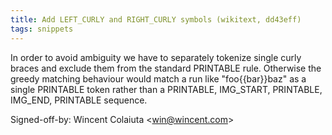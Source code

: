```yaml
---
title: Add LEFT_CURLY and RIGHT_CURLY symbols (wikitext, dd43eff)
tags: snippets
---
```


In order to avoid ambiguity we have to separately tokenize single curly braces and exclude them from the standard PRINTABLE rule. Otherwise the greedy matching behaviour would match a run like "foo{{bar}}baz" as a single PRINTABLE token rather than a PRINTABLE, IMG\_START, PRINTABLE, IMG\_END, PRINTABLE sequence.

Signed-off-by: Wincent Colaiuta &lt;win@wincent.com&gt;
